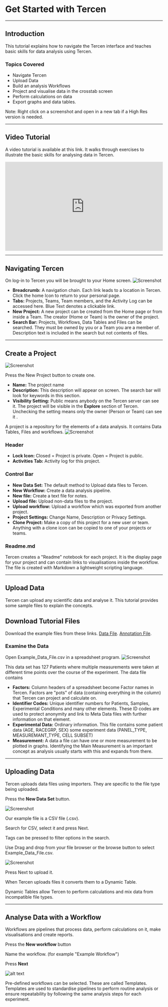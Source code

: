 # Get Started with Tercen

---

## Introduction

This tutorial explains how to navigate the Tercen interface and teaches basic skills for data analysis using Tercen. 

### Topics Covered
- Navigate Tercen
- Upload Data
- Build an analysis Workflows
- Project and visualise data in the crosstab screen
- Perform calculations on data
- Export graphs and data tables.

Note: Right click on a screenshot and open in a new tab if a High Res version is needed.

---

## Video Tutorial
A video tutorial is available at this link. It walks through exercises to illustrate the basic skills for analysing data in Tercen. 
<div style="padding:56.25% 0 0 0;position:relative;"><iframe src="https://player.vimeo.com/video/932148936?badge=0&amp;autopause=0&amp;player_id=0&amp;app_id=58479" frameborder="0" allow="autoplay; fullscreen; picture-in-picture; clipboard-write" style="position:absolute;top:0;left:0;width:100%;height:100%;" title="Get Started With Tercen"></iframe></div><script src="https://player.vimeo.com/api/player.js"></script>

---

## Navigating Tercen
On log-in to Tercen you will be brought to your Home screen.
![Screenshot](img/Introduction_Home_1.png)

- **Breadcrumb:** A navigation chain. Each link leads to a location in Tercen. Click the home Icon to return to your personal page.
- **Tabs:** Projects, Teams, Team members, and the Activity Log can be accessed here. Blue Text denotes a clickable link.
- **New Project:**  A new project can be created from the Home page or from inside a Team. The creator (Home or Team) is the owner of the project.
- **Search Bar:** Projects, Workflows, Data Tables and Files can be searched. They must be owned by you or a Team you are a member of. Description text is included in the search but not contents of files.

---

## Create a Project

![Screenshot](img/starter_guide_new_project_1.png)

Press the New Project button to create one. 

- **Name:** The project name 
- **Description:** This description will appear on screen. The search bar will look for keywords in this section.
- **Visibility Setting:** Public means anybody on the Tercen server can see it. 
The project will be visible in the **Explore** section of Tercen. 
Unchecking the setting means only the owner (Person or Team) can see it .

A project is a repository for the elements of a data analysis. It contains Data Tables, Files and workflows.
![Screenshot](img/starter_guide_new_project_2.png)


### Header

- **Lock Icon:** Closed = Project is private.  Open = Project is public.
- **Activities Tab:** Activity log for this project.


### Control Bar

- **New Data Set:** The default method to Upload data files to Tercen.  
- **New Workflow:** Create a data analysis pipeline. 
- **New file:** Create a text file for notes.
- **Upload file:** Upload non-data files to the project. 
- **Upload workflow:** Upload a workflow which was exported from another project. 
- **Project Settings:** Change Name, Description or Privacy Settings. 
- **Clone Project:** Make a copy of this project for a new user or team. Anything with a clone icon can be copied to one of your projects or teams.


### Readme.md
Tercen creates a "Readme" notebook for each project. It is the display page for your project and can contain links to visualisations inside the workflow. The file is created with Markdown a lightweight scripting language.

---

## Upload Data
Tercen can upload any scientific data and analyse it. This tutorial provides some sample files to explain the concepts.

## Download Tutorial Files
Download the example files from these links.
[Data File](sample_files/Example_Data_File.csv).
[Annotation File](sample_files/Example_Annotation_File.csv).


### Examine the Data
Open Example_Data_File.csv in a spreadsheet program.
![Screenshot](img/starter_guide_data_review_1.jpg)

This data set has 127 Patients where multiple measurements were taken at different time points over the course of the experiment. The data file contains 

- **Factors:** Column headers of a spreadsheet become Factor names in Tercen. Factors are "pots" of data (containing everything in the column) that Tercen can project and calculate on.  
- **Identifier Codes:** Unique identifier numbers for Patients, Samples, Experimental Conditions and many other elements. These ID codes are used to protect anonymity and link to Meta Data files with further information on that element. 
- **Experimental Data:** Ordinary information. This file contains some patient data (AGE, RACEGRP, SEX) some experiment data (PANEL_TYPE, MEASUREMANT_TYPE, CELL SUBSET) 
- **Measurement:** A data a file can have one or more measurement to be plotted in graphs. Identifying the Main Measurement is an important concept as analysis usually starts with this and expands from there. 

---

## Uploading Data
Tercen uploads data files using importers. They are specific to the file type being uploaded.

Press the **New Data Set** button. 

![Screenshot](img/starter_guide_data_upload_1.jpg)

Our example file is a CSV file (.csv). 

Search for CSV, select it and press Next.

Tags can be pressed to filter options in the search.

Use Drag and drop from your file browser or the browse button to select Example_Data_File.csv.

![Screenshot](img/starter_guide_data_upload_2.jpg)

Press Next to upload it.

When Tercen uploads files it converts them to a Dynamic Table.

Dynamic Tables allow Tercen to perform calculations and mix data from incompatible file types.

---

## Analyse Data with a Workflow

Workflows are pipelines that process data, perform calculations on it, make visualisations and create reports.

Press the **New workflow** button

Name the workflow. (for example "Example Workflow")

Press **Next**

![alt text](img/starter_guide_workflow_1.jpg)

Pre-defined workflows can be selected. These are called Templates. Templates are used to standardise pipelines to perform routine analysis or ensure repeatability by following the same analysis steps for each experiment. 



